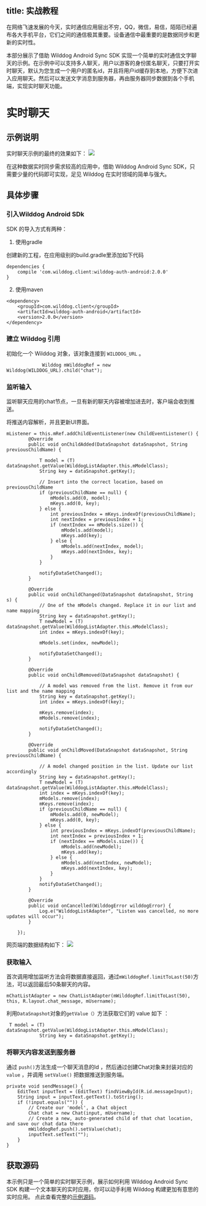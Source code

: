 title: 实战教程
---
在网络飞速发展的今天，实时通信应用层出不穷，QQ，微信，易信，陌陌已经遍布各大手机平台，它们之间的通信极其重要。设备通信中最重要的是数据同步和更新的实时性。

本部分展示了借助 Wilddog Android Sync SDK 实现一个简单的实时通信文字聊天的示例。在示例中可以支持多人聊天，用户以游客的身份匿名聊天，只要打开实时聊天，默认为您生成一个用户的匿名id，并且将用户id缓存到本地，方便下次进入应用聊天。然后可以发送文字消息到服务器，再由服务器同步数据到各个手机端，实现实时聊天功能。




# 实时聊天

## 示例说明

实时聊天示例的最终的效果如下：
![](/images/android_tutorial_a.jpg)

在这种数据实时同步需求较高的应用中，借助 Wilddog Android Sync SDK，只需要少量的代码即可实现，足见 Wilddog 在实时领域的简单与强大。


## 具体步骤

### 引入Wilddog Android SDk

SDK 的导入方式有两种：

1. 使用gradle

创建新的工程，在应用级别的build.gradle里添加如下代码

```
dependencies {
    compile 'com.wilddog.client:wilddog-auth-android:2.0.0'
}
```

2. 使用maven

```
<dependency>
    <groupId>com.wilddog.client</groupId>
    <artifactId>wilddog-auth-android</artifactId>
    <version>2.0.0</version>
</dependency> 
```


### 建立 Wilddog 引用
初始化一个 Wilddog 对象，该对象连接到 `WILDDOG_URL` 。

```
             Wilddog mWilddogRef = new Wilddog(WILDDOG_URL).child("chat");
```

### 监听输入

监听聊天应用的chat节点，一旦有新的聊天内容被增加进去时，客户端会收到推送。

将推送内容解析，并且更新UI界面。

    mListener = this.mRef.addChildEventListener(new ChildEventListener() {
            @Override
            public void onChildAdded(DataSnapshot dataSnapshot, String previousChildName) {

                T model = (T) dataSnapshot.getValue(WilddogListAdapter.this.mModelClass);
                String key = dataSnapshot.getKey();

                // Insert into the correct location, based on previousChildName
                if (previousChildName == null) {
                    mModels.add(0, model);
                    mKeys.add(0, key);
                } else {
                    int previousIndex = mKeys.indexOf(previousChildName);
                    int nextIndex = previousIndex + 1;
                    if (nextIndex == mModels.size()) {
                        mModels.add(model);
                        mKeys.add(key);
                    } else {
                        mModels.add(nextIndex, model);
                        mKeys.add(nextIndex, key);
                    }
                }

                notifyDataSetChanged();
            }

            @Override
            public void onChildChanged(DataSnapshot dataSnapshot, String s) {
                // One of the mModels changed. Replace it in our list and name mapping
                String key = dataSnapshot.getKey();
                T newModel = (T) dataSnapshot.getValue(WilddogListAdapter.this.mModelClass);
                int index = mKeys.indexOf(key);

                mModels.set(index, newModel);

                notifyDataSetChanged();
            }

            @Override
            public void onChildRemoved(DataSnapshot dataSnapshot) {

                // A model was removed from the list. Remove it from our list and the name mapping
                String key = dataSnapshot.getKey();
                int index = mKeys.indexOf(key);

                mKeys.remove(index);
                mModels.remove(index);

                notifyDataSetChanged();
            }

            @Override
            public void onChildMoved(DataSnapshot dataSnapshot, String previousChildName) {

                // A model changed position in the list. Update our list accordingly
                String key = dataSnapshot.getKey();
                T newModel = (T) dataSnapshot.getValue(WilddogListAdapter.this.mModelClass);
                int index = mKeys.indexOf(key);
                mModels.remove(index);
                mKeys.remove(index);
                if (previousChildName == null) {
                    mModels.add(0, newModel);
                    mKeys.add(0, key);
                } else {
                    int previousIndex = mKeys.indexOf(previousChildName);
                    int nextIndex = previousIndex + 1;
                    if (nextIndex == mModels.size()) {
                        mModels.add(newModel);
                        mKeys.add(key);
                    } else {
                        mModels.add(nextIndex, newModel);
                        mKeys.add(nextIndex, key);
                    }
                }
                notifyDataSetChanged();
            }

            @Override
            public void onCancelled(WilddogError wilddogError) {
                Log.e("WilddogListAdapter", "Listen was cancelled, no more updates will occur");
            }

        });


网页端的数据结构如下：
![](/images/android_tutorial_b.jpg)

### 获取输入

首次调用增加监听方法会将数据直接返回，通过`mWilddogRef.limitToLast(50)`方法，可以返回最后50条聊天的内容。

    mChatListAdapter = new ChatListAdapter(mWilddogRef.limitToLast(50), this, R.layout.chat_message, mUsername);



利用`DataSnapshot`对象的`getValue（）`方法获取它们的 value 如下 ： 

     T model = (T) dataSnapshot.getValue(WilddogListAdapter.this.mModelClass);
                String key = dataSnapshot.getKey();


### 将聊天内容发送到服务器
通过 `push()`方法生成一个聊天消息的Id ，然后通过创建Chat对象来封装对应的 `value` ，并调用 `setValue()` 把数据推送到服务端。

    private void sendMessage() {
        EditText inputText = (EditText) findViewById(R.id.messageInput);
        String input = inputText.getText().toString();
        if (!input.equals("")) {
            // Create our 'model', a Chat object
            Chat chat = new Chat(input, mUsername);
            // Create a new, auto-generated child of that chat location, and save our chat data there
            mWilddogRef.push().setValue(chat);
            inputText.setText("");
        }
    }

## 获取源码
本示例只是一个简单的实时聊天示例，展示如何利用 Wilddog Android Sync SDK 构建一个文本聊天的实时应用，你可以动手利用 Wilddog 构建更加有意思的实时应用。
点此查看完整的[示例源码](https://github.com/WildDogTeam/demo-android-chat)。



